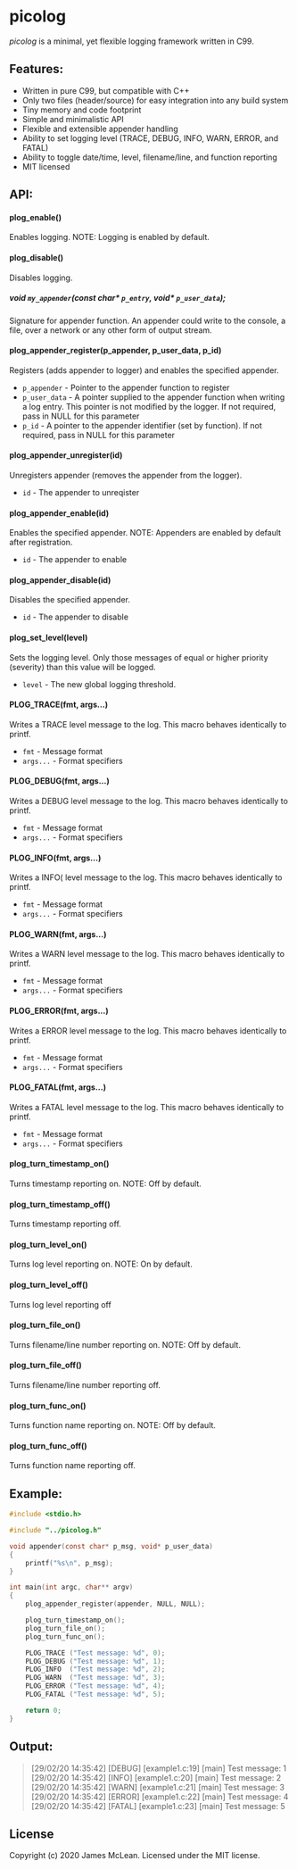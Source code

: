 picolog
========

*picolog* is a minimal, yet flexible logging framework written in C99.

Features:
--------

- Written in pure C99, but compatible with C++
- Only two files (header/source) for easy integration into any build system
- Tiny memory and code footprint
- Simple and minimalistic API
- Flexible and extensible appender handling
- Ability to set logging level (TRACE, DEBUG, INFO, WARN, ERROR, and FATAL)
- Ability to toggle date/time, level, filename/line, and function reporting
- MIT licensed

API:
--------

#### plog_enable()

Enables logging. NOTE: Logging is enabled by default.

#### plog_disable()

Disables logging.

##### void `my_appender`(const char* `p_entry`, void* `p_user_data`);

Signature for appender function. An appender could write to the console, a file, over a network or any other form of output stream.

#### plog_appender_register(p_appender, p_user_data, p_id)

Registers (adds appender to logger) and enables the specified appender.

- `p_appender`  - Pointer to the appender function to register
- `p_user_data` - A pointer supplied to the appender function when writing a log
                  entry. This pointer is not modified by the logger. If not
                  required, pass in NULL for this parameter
- `p_id`        - A pointer to the appender identifier (set by function). If not
                  required, pass in NULL for this parameter

#### plog_appender_unregister(id)

Unregisters appender (removes the appender from the logger).

- `id` - The appender to unreqister

#### plog_appender_enable(id)

Enables the specified appender. NOTE: Appenders are enabled by default after
registration.

- `id` - The appender to enable

#### plog_appender_disable(id)

Disables the specified appender.

- `id` - The appender to disable

#### plog_set_level(level)

Sets the logging level. Only those messages of equal or higher priority
(severity) than this value will be logged.

- `level` - The new global logging threshold.

#### PLOG_TRACE(fmt, args...)

Writes a TRACE level message to the log. This macro behaves identically to
printf.

- `fmt`     - Message format
- `args...` - Format specifiers

#### PLOG_DEBUG(fmt, args...)

Writes a DEBUG level message to the log. This macro behaves identically to
printf.

- `fmt`     - Message format
- `args...` - Format specifiers

#### PLOG_INFO(fmt, args...)

Writes a INFO( level message to the log. This macro behaves identically to
printf.

- `fmt`     - Message format
- `args...` - Format specifiers

#### PLOG_WARN(fmt, args...)

Writes a WARN level message to the log. This macro behaves identically to
printf.

- `fmt`     - Message format
- `args...` - Format specifiers

#### PLOG_ERROR(fmt, args...)

Writes a ERROR level message to the log. This macro behaves identically to
printf.

- `fmt`     - Message format
- `args...` - Format specifiers

#### PLOG_FATAL(fmt, args...)

Writes a FATAL level message to the log. This macro behaves identically to
printf.

- `fmt`     - Message format
- `args...` - Format specifiers

#### plog_turn_timestamp_on()

Turns timestamp reporting on. NOTE: Off by default.

#### plog_turn_timestamp_off()

Turns timestamp reporting off.

#### plog_turn_level_on()

Turns log level reporting on. NOTE: On by default.

#### plog_turn_level_off()

Turns log level reporting off

#### plog_turn_file_on()

Turns filename/line number reporting on. NOTE: Off by default.

#### plog_turn_file_off()

Turns filename/line number reporting off.

#### plog_turn_func_on()

Turns function name reporting on. NOTE: Off by default.

#### plog_turn_func_off()

Turns function name reporting off.

Example:
--------

```C
#include <stdio.h>

#include "../picolog.h"

void appender(const char* p_msg, void* p_user_data)
{
    printf("%s\n", p_msg);
}

int main(int argc, char** argv)
{
    plog_appender_register(appender, NULL, NULL);

    plog_turn_timestamp_on();
    plog_turn_file_on();
    plog_turn_func_on();

    PLOG_TRACE ("Test message: %d", 0);
    PLOG_DEBUG ("Test message: %d", 1);
    PLOG_INFO  ("Test message: %d", 2);
    PLOG_WARN  ("Test message: %d", 3);
    PLOG_ERROR ("Test message: %d", 4);
    PLOG_FATAL ("Test message: %d", 5);

    return 0;
}
```

Output:
--------

>[29/02/20 14:35:42] [DEBUG] [example1.c:19] [main] Test message: 1
>[29/02/20 14:35:42] [INFO] [example1.c:20] [main] Test message: 2
>[29/02/20 14:35:42] [WARN] [example1.c:21] [main] Test message: 3
>[29/02/20 14:35:42] [ERROR] [example1.c:22] [main] Test message: 4
>[29/02/20 14:35:42] [FATAL] [example1.c:23] [main] Test message: 5

## License
Copyright (c) 2020 James McLean.
Licensed under the MIT license.
